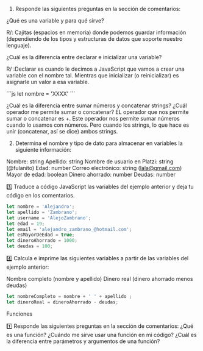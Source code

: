 1) Responde las siguientes preguntas en la sección de comentarios:

¿Qué es una variable y para qué sirve?

R/: Cajitas (espacios en memoria) donde podemos guardar información (dependiendo de los tipos y estructuras de datos que soporte nuestro lenguaje).

¿Cuál es la diferencia entre declarar e inicializar una variable?

R/ :Declarar es cuando le decimos a JavaScript que vamos a crear una variable con el nombre tal. Mientras que inicializar (o reinicializar) es asignarle un valor a esa variable.

´´´js
let nombre = 'XXXX' 
´´´

¿Cuál es la diferencia entre sumar números y concatenar strings?
¿Cuál operador me permite sumar o concatenar?
EL operador que nos permite sumar o concatenar es +. Este operador nos permite sumar números cuando lo usamos con números. Pero cuando los strings, lo que hace es unir (concatenar, así se dice) ambos strings.

2) Determina el nombre y tipo de dato para almacenar en variables la siguiente información:

Nombre: string
Apellido: string
Nombre de usuario en Platzi: string (@fulanito)
Edad: number
Correo electrónico: string (lala@gmail.com)
Mayor de edad: boolean
Dinero ahorrado: number
Deudas: number

3️⃣ Traduce a código JavaScript las variables del ejemplo anterior y deja tu código en los comentarios.

```js
let nombre = 'Alejandro';
let apellido = 'Zambrano';
let username = 'AlejoZambrano';
let edad = 19;
let email = 'alejandro_zambrano_@hotmail.com';
let esMayorDeEdad = true;
let dineroAhorrado = 1000;
let deudas = 100;
```
4️⃣ Calcula e imprime las siguientes variables a partir de las variables del ejemplo anterior:


Nombre completo (nombre y apellido)
Dinero real (dinero ahorrado menos deudas)


```js
let nombreCompleto = nombre + ' ' + apellido ;
let dineroReal = dineroAhorrado - deudas; 
```

Funciones

1️⃣ Responde las siguientes preguntas en la sección de comentarios:
¿Qué es una función?
¿Cuándo me sirve usar una función en mi código?
¿Cuál es la diferencia entre parámetros y argumentos de una función?
